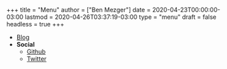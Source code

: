 +++
title = "Menu"
author = ["Ben Mezger"]
date = 2020-04-23T00:00:00-03:00
lastmod = 2020-04-26T03:37:19-03:00
type = "menu"
draft = false
headless = true
+++

- [Blog](/posts)
- **Social**
  - [Github](https://github.com/benmezger/)
  - [Twitter](https://twitter.com/sys%5Freboot)
